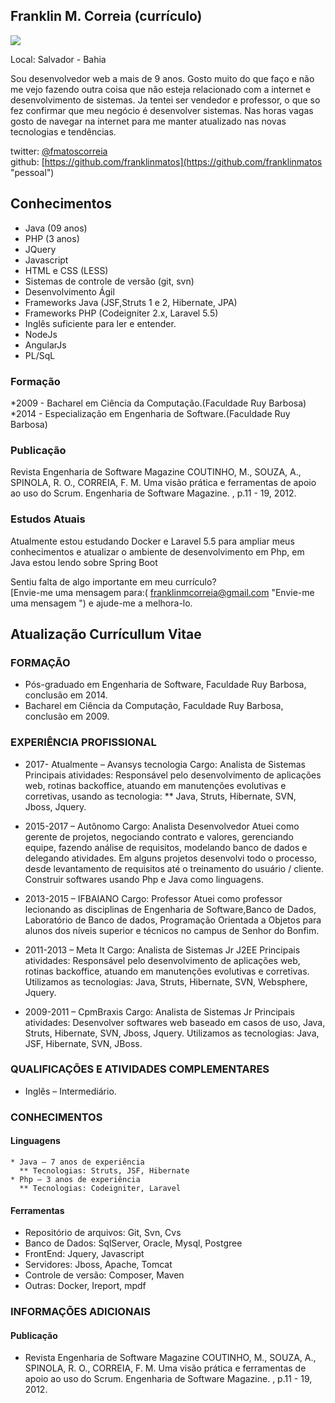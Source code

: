 ##  Franklin M. Correia (currículo)

<img src="https://s.gravatar.com/avatar/5409b0cafc6fa015132e2157f0284669?s=80" />

Local: Salvador - Bahia

Sou desenvolvedor web a mais de 9 anos. Gosto muito do que faço
e não me vejo fazendo outra coisa que não esteja relacionado com a internet e desenvolvimento de sistemas. Ja tentei ser vendedor e professor, o que so fez confirmar que meu negócio é desenvolver sistemas. Nas horas vagas gosto de navegar na internet 
para me manter atualizado nas novas tecnologias e tendências.

twitter: [@fmatoscorreia](http://twitter.com/fmatoscorreia "pessoal")  
github: [https://github.com/franklinmatos](https://github.com/franklinmatos "pessoal")

## Conhecimentos

* Java (09 anos)
* PHP (3 anos)
* JQuery
* Javascript
* HTML e CSS (LESS)
* Sistemas de controle de versão (git, svn)
* Desenvolvimento Ágil
* Frameworks Java (JSF,Struts 1 e 2, Hibernate, JPA)
* Frameworks PHP (Codeigniter 2.x, Laravel 5.5)
* Inglês suficiente para ler e entender.
* NodeJs
* AngularJs
* PL/SqL

### Formação

*2009 - Bacharel em Ciência da Computação.(Faculdade Ruy Barbosa)<br>
*2014 - Especialização em Engenharia de Software.(Faculdade Ruy Barbosa)

### Publicação

Revista Engenharia de Software Magazine
COUTINHO, M., SOUZA, A., SPINOLA, R. O., CORREIA, F. M.
Uma visão prática e ferramentas de apoio ao uso do Scrum. Engenharia de
Software Magazine. , p.11 - 19, 2012.

### Estudos Atuais

Atualmente estou estudando Docker e Laravel 5.5 para ampliar meus conhecimentos e atualizar o ambiente de desenvolvimento em Php, em Java estou lendo sobre Spring Boot 

Sentiu falta de algo importante em meu currículo?  
[Envie-me uma mensagem para:( franklinmcorreia@gmail.com "Envie-me uma mensagem ") e ajude-me a melhora-lo.


## Atualização Currícullum Vitae

### FORMAÇÃO
* Pós-graduado em Engenharia de Software, Faculdade Ruy Barbosa, conclusão em 2014.
* Bacharel em Ciência da Computação, Faculdade Ruy Barbosa, conclusão em 2009.

### EXPERIÊNCIA PROFISSIONAL
* 2017- Atualmente – Avansys tecnologia
  Cargo: Analista de Sistemas
  Principais atividades: Responsável pelo desenvolvimento de aplicações web, rotinas backoffice, atuando em manutenções evolutivas e corretivas, usando as tecnologia: 
  ** Java, Struts, Hibernate, SVN, Jboss, Jquery.

* 2015-2017 – Autônomo
  Cargo: Analista Desenvolvedor
  Atuei como gerente de projetos, negociando contrato e valores, gerenciando equipe, fazendo análise de requisitos, modelando banco de dados e delegando atividades. Em alguns projetos desenvolvi todo o processo, desde levantamento de requisitos até o
treinamento do usuário / cliente. Construir softwares usando Php e Java como linguagens.

* 2013-2015 – IFBAIANO
Cargo: Professor
Atuei como professor lecionando as disciplinas de Engenharia de Software,Banco de
Dados, Laboratório de Banco de dados, Programação Orientada a Objetos para alunos
dos níveis superior e técnicos no campus de Senhor do Bonfim.

* 2011-2013 – Meta It
  Cargo: Analista de Sistemas Jr J2EE
  Principais atividades: Responsável pelo desenvolvimento de aplicações web, rotinas backoffice, atuando em manutenções evolutivas e corretivas. Utilizamos as tecnologias: Java, Struts, Hibernate, SVN, Websphere, Jquery.

* 2009-2011 – CpmBraxis
Cargo: Analista de Sistemas Jr
Principais atividades: Desenvolver softwares web baseado em casos de uso, Java, Struts, Hibernate, SVN, Jboss, Jquery. Utilizamos as tecnologias: Java, JSF, Hibernate, SVN, JBoss.

### QUALIFICAÇÕES E ATIVIDADES COMPLEMENTARES
* Inglês – Intermediário.

### CONHECIMENTOS
  #### Linguagens 
    * Java – 7 anos de experiência
      ** Tecnologias: Struts, JSF, Hibernate
    * Php – 3 anos de experiência
      ** Tecnologias: Codeigniter, Laravel
#### Ferramentas
  * Repositório de arquivos: Git, Svn, Cvs
  * Banco de Dados: SqlServer, Oracle, Mysql, Postgree
  * FrontEnd: Jquery, Javascript
  * Servidores: Jboss, Apache, Tomcat
  * Controle de versão: Composer, Maven
  * Outras: Docker, Ireport, mpdf

### INFORMAÇÕES ADICIONAIS
 #### Publicação
  * Revista Engenharia de Software Magazine
    COUTINHO, M., SOUZA, A., SPINOLA, R. O., CORREIA, F. M.
    Uma visão prática e ferramentas de apoio ao uso do Scrum. Engenharia de
  Software Magazine. , p.11 - 19, 2012.
